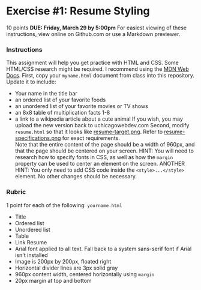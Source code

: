 # Exercise #1: Resume Styling
10 points
**DUE: Friday, March 29 by 5:00pm**
For easiest viewing of these instructions, view online on Github.com or use a Markdown previewer.
### Instructions
This assignment will help you get practice with HTML and CSS.  Some HTML/CSS 
research might be required. I recommend using the [MDN Web Docs](https://developer.mozilla.org/en-US/).
First, copy your `myname.html` document from class into this repository. 
Update it to include:
- Your name in the title bar
- an ordered list of your favorite foods
- an unordered list of your favorite movies or TV shows
- an 8x8 table of multiplication facts 1-8
- a link to a wikipedia article about a cute animal
If you wish, you may upload the new version back to uchicagowebdev.com
Second, modify `resume.html` so that it looks like [resume-target.png](resume-target.png).
Refer to [resume-specifications.png](resume-specifications.png) for exact requirements.  
Note that the entire content of the page should be a width of 960px, and that 
the page should be centered on your screen.
HINT: You will need to research how to specify fonts in CSS, as well as how the `margin`
property can be used to center an element on the screen.
ANOTHER HINT: You only need to add CSS code inside the `<style>...</style>` element.
No other changes should be necessary.
### Rubric
1 point for each of the following:
`yourname.html`
- Title
- Ordered list
- Unordered list
- Table
- Link
Resume
- Arial font applied to all text. Fall back to a system sans-serif font if Arial isn't installed
- Image is 200px by 200px, floated right
- Horizontal divider lines are 3px solid gray
- 960px content width, centered horizontally using `margin`
- 20px margin at top and bottom
